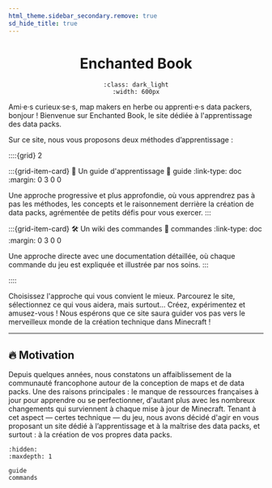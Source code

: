```yaml
---
html_theme.sidebar_secondary.remove: true
sd_hide_title: true
---
```



<div align=center>

# Enchanted Book

```{image} /_imgs/banner.svg
:class: dark_light
:width: 600px
```

</div>

Ami·e·s curieux·se·s, map makers en herbe ou apprenti·e·s data packers, bonjour !
Bienvenue sur Enchanted Book, le site dédiée à l'apprentissage des data packs.

Sur ce site, nous vous proposons deux méthodes d’apprentissage :


::::{grid} 2

:::{grid-item-card} 📖 Un guide d'apprentissage
:link: guide
:link-type: doc
:margin: 0 3 0 0

Une approche progressive et plus approfondie, où vous apprendrez pas à pas les méthodes, les concepts et le raisonnement derrière la création de data packs, agrémentée de petits défis pour vous exercer.
:::

:::{grid-item-card} 🛠️ Un wiki des commandes
:link: commandes
:link-type: doc
:margin: 0 3 0 0

Une approche directe avec une documentation détaillée, où chaque commande du jeu est expliquée et illustrée par nos soins.
:::

::::


Choisissez l'approche qui vous convient le mieux.
Parcourez le site, sélectionnez ce qui vous aidera, mais surtout… Créez, expérimentez et amusez-vous !
Nous espérons que ce site saura guider vos pas vers le merveilleux monde de la création technique dans Minecraft !

---

## 🔥 Motivation

Depuis quelques années, nous constatons un affaiblissement de la communauté francophone autour de la conception de maps et de data packs.
Une des raisons principales : le manque de ressources françaises à jour pour apprendre ou se perfectionner, d'autant plus avec les nombreux changements qui surviennent à chaque mise à jour de Minecraft.
Tenant à cet aspect — certes technique — du jeu, nous avons décidé d'agir en vous proposant un site dédié à l’apprentissage et à la maîtrise des data packs, et surtout : à la création de vos propres data packs.


```{toctree}
:hidden:
:maxdepth: 1

guide
commands
```

